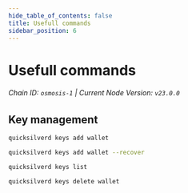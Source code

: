 ```yaml
---
hide_table_of_contents: false
title: Usefull commands
sidebar_position: 6
---
```


# Usefull commands
###### Chain ID: `osmosis-1` | Current Node Version: `v23.0.0`

## Key management

```bash
quicksilverd keys add wallet
```

```bash
quicksilverd keys add wallet --recover
```

```bash
quicksilverd keys list
```

```bash
quicksilverd keys delete wallet
```